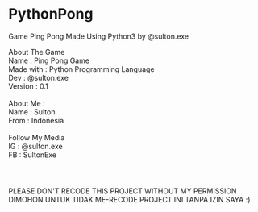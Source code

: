 # PythonPong
Game Ping Pong Made Using Python3 by @sulton.exe

About The Game <br>
Name : Ping Pong Game <br>
Made with : Python Programming Language <br>
Dev : @sulton.exe <br>
Version : 0.1 <br>
<br>
About Me : <br> 
Name : Sulton <br>
From : Indonesia <br>
<br>
Follow My Media <br>
IG : @sulton.exe <br>
FB : SultonExe <br>

#### <br>
PLEASE DON'T RECODE THIS PROJECT WITHOUT MY PERMISSION <br> 
DIMOHON UNTUK TIDAK ME-RECODE PROJECT INI TANPA IZIN SAYA :) <br>
### <br>
